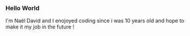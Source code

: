 ### Hello World
I'm Naël David and I enojoyed coding since i was 10 years old and hope to make it my job in the future !
<!--
**naeldavid/naeldavid** is a ✨ _special_ ✨ repository because its `README.md` (this file) appears on your GitHub profile.
